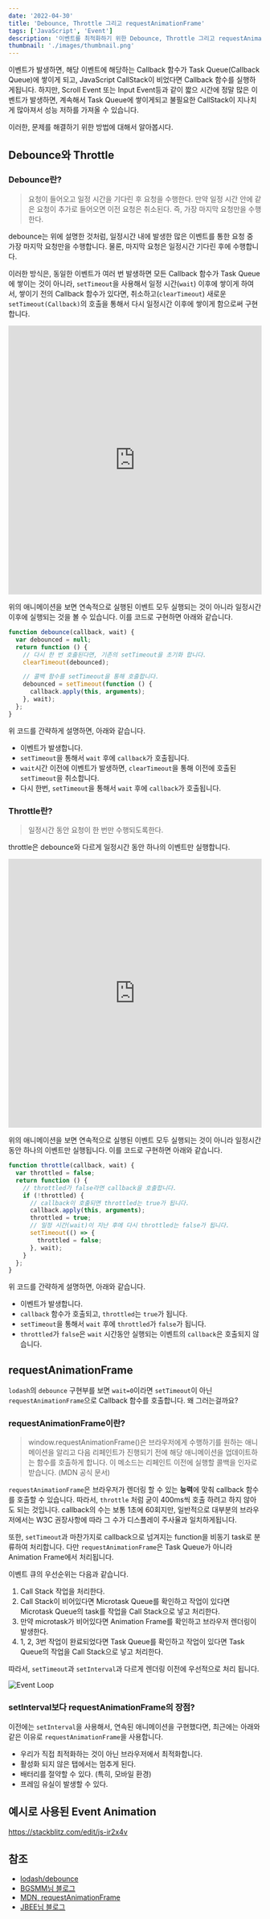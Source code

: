 ```yaml
---
date: '2022-04-30'
title: 'Debounce, Throttle 그리고 requestAnimationFrame'
tags: ['JavaScript', 'Event']
description: '이벤트를 최적화하기 위한 Debounce, Throttle 그리고 requestAnimationFrame를 알아보자'
thumbnail: './images/thumbnail.png'
---
```


이벤트가 발생하면, 해당 이벤트에 해당하는 Callback 함수가 Task Queue(Callback Queue)에 쌓이게 되고, JavaScript CallStack이 비었다면 Callback 함수를 실행하게됩니다.
하지만, Scroll Event 또는 Input Event등과 같이 짧으 시간에 정말 많은 이벤트가 발생하면,
계속해서 Task Queue에 쌓이게되고 불필요한 CallStack이 지나치게 많아져서 성능 저하를 가져올 수 있습니다.

이러한, 문제를 해결하기 위한 방법에 대해서 알아봅시다.

## Debounce와 Throttle

### Debounce란?

> 요청이 들어오고 일정 시간을 기다린 후 요청을 수행한다. 만약 일정 시간 안에 같은 요청이 추가로 들어오면 이전 요청은 취소된다. 즉, 가장 마지막 요청만을 수행한다.

debounce는 위에 설명한 것처럼, 일정시간 내에 발생한 많은 이벤트를 통한 요청 중 가장 마지막 요청만을 수행합니다. 물론, 마지막 요청은 일정시간 기다린 후에 수행합니다.

이러한 방식은, 동일한 이벤트가 여러 번 발생하면 모든 Callback 함수가 Task Queue에 쌓이는 것이 아니라,
`setTimeout`을 사용해서 일정 시간(`wait`) 이후에 쌓이게 하여서, 쌓이기 전의 Callback 함수가 있다면,
취소하고(`clearTimeout`) 새로운 `setTimeout(Callback)`의 호출을 통해서 다시 일정시간 이후에 쌓이게 함으로써 구현합니다.

<div style="width:100%;height:0;padding-bottom:106%;position:relative;">
<iframe src="https://giphy.com/embed/825WDqKci7OLrII2CQ" width="100%" height="100%" style="position:absolute" frameBorder="0" class="giphy-embed" allowFullScreen></iframe>
</div>

위의 애니메이션을 보면 연속적으로 실행된 이벤트 모두 실행되는 것이 아니라 일정시간 이후에 실행되는 것을 볼 수 있습니다.
이를 코드로 구현하면 아래와 같습니다.

```javascript
function debounce(callback, wait) {
  var debounced = null;
  return function () {
    // 다시 한 번 호출된다면, 기존의 setTimeout을 초기화 합니다.
    clearTimeout(debounced);

    // 콜백 함수를 setTimeout을 통해 호출합니다.
    debounced = setTimeout(function () {
      callback.apply(this, arguments);
    }, wait);
  };
}
```

위 코드를 간략하게 설명하면, 아래와 같습니다.

- 이벤트가 발생합니다.
- `setTimeout`을 통해서 `wait` 후에 `callback`가 호출됩니다.
- `wait`시간 이전에 이벤트가 발생하면, `clearTimeout`을 통해 이전에 호출된 `setTimeout`을 취소합니다.
- 다시 한번, `setTimeout`을 통해서 `wait` 후에 `callback`가 호출됩니다.

### Throttle란?

> 일정시간 동안 요청이 한 번만 수행되도록한다.

throttle은 debounce와 다르게 일정시간 동안 하나의 이벤트만 실행합니다.

<div style="width:100%;height:0;padding-bottom:106%;position:relative;">
<iframe src="https://giphy.com/embed/PP9BJTHkRtBedLp8EI" width="100%" height="100%" style="position:absolute" frameBorder="0" class="giphy-embed" allowFullScreen></iframe>
</div>

위의 애니메이션을 보면 연속적으로 실행된 이벤트 모두 실행되는 것이 아니라 일정시간동안 하나의 이벤트만 실행됩니다.
이를 코드로 구현하면 아래와 같습니다.

```javascript
function throttle(callback, wait) {
  var throttled = false;
  return function () {
    // throttled가 false라면 callback을 호출합니다.
    if (!throttled) {
      // callback이 호출되면 throttled는 true가 됩니다.
      callback.apply(this, arguments);
      throttled = true;
      // 일정 시간(wait)이 지난 후에 다시 throttled는 false가 됩니다.
      setTimeout(() => {
        throttled = false;
      }, wait);
    }
  };
}
```

위 코드를 간략하게 설명하면, 아래와 같습니다.

- 이벤트가 발생합니다.
- `callback` 함수가 호출되고, `throttled`는 `true`가 됩니다.
- `setTimeout`을 통해서 `wait` 후에 `throttled`가 `false`가 됩니다.
- `throttled`가 `false`은 `wait` 시간동안 실행되는 이벤트의 `callback`은 호출되지 않습니다.

## requestAnimationFrame

`lodash`의 `debounce` 구현부를 보면 `wait=0`이라면 `setTimeout`이 아닌 `requestAnimationFrame`으로 Callback 함수를 호출합니다. 왜 그러는걸까요?

### requestAnimationFrame이란?

> window.requestAnimationFrame()은 브라우저에게 수행하기를 원하는 애니메이션을 알리고 다음 리페인트가 진행되기 전에 해당 애니메이션을 업데이트하는 함수를 호출하게 합니다. 이 메소드는 리페인트 이전에 실행할 콜백을 인자로 받습니다. (MDN 공식 문서)

`requestAnimationFrame`은 브라우저가 렌더링 할 수 있는 **능력**에 맞춰 callback 함수를 호출할 수 있습니다.
따라서, `throttle` 처럼 굳이 400ms씩 호출 하려고 하지 않아도 되는 것입니다.
callback의 수는 보통 1초에 60회지만, 일반적으로 대부분의 브라우저에서는 W3C 권장사항에 따라 그 수가 디스플레이 주사율과 일치하게됩니다.

또한, `setTimeout`과 마찬가지로 callback으로 넘겨지는 function을 비동기 task로 분류하여 처리합니다.
다만 `requestAnimationFrame`은 Task Queue가 아니라 Animation Frame에서 처리됩니다.

이벤트 큐의 우선순위는 다음과 같습니다.

1. Call Stack 작업을 처리한다.
2. Call Stack이 비어있다면 Microtask Queue를 확인하고 작업이 있다면 Microtask Queue의 task를 작업을 Call Stack으로 넣고 처리한다.
3. 만약 microtask가 비어있다면 Animation Frame를 확인하고 브라우저 렌더링이 발생한다.
4. 1, 2, 3번 작업이 완료되었다면 Task Queue를 확인하고 작업이 있다면 Task Queue의 작업을 Call Stack으로 넣고 처리한다.

따라서, `setTimeout`과 `setInterval`과 다르게 렌더링 이전에 우선적으로 처리 됩니다.

![Event Loop](./images/event-loop.png)

### setInterval보다 requestAnimationFrame의 장점?

이전에는 `setInterval`을 사용해서, 연속된 애니메이션을 구현했다면, 최근에는 아래와 같은 이유로 `requestAnimationFrame`을 사용합니다.

- 우리가 직접 최적화하는 것이 아닌 브라우저에서 최적화합니다.
- 활성화 되지 않은 탭에서는 멈추게 된다.
- 배터리를 절약할 수 있다. (특히, 모바일 환경)
- 프레임 유실이 발생할 수 있다.

## 예시로 사용된 Event Animation

https://stackblitz.com/edit/js-ir2x4v

## 참조

- [lodash/debounce](https://github.com/lodash/lodash/blob/master/debounce.js)
- [BGSMM님 블로그](http://yoonbumtae.com/?p=3584)
- [MDN, requestAnimationFrame](https://developer.mozilla.org/ko/docs/Web/API/window/requestAnimationFrame)
- [JBEE님 블로그](https://jbee.io/web/optimize-scroll-event)
